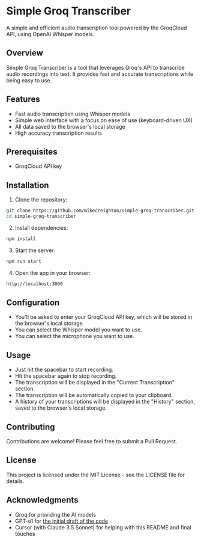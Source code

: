 # Simple Groq Transcriber

A simple and efficient audio transcription tool powered by the GroqCloud API, using OpenAI Whisper models.

## Overview

Simple Groq Transcriber is a tool that leverages Groq's API to transcribe audio recordings into text. It provides fast and accurate transcriptions while being easy to use.

## Features

- Fast audio transcription using Whisper models
- Simple web interface with a focus on ease of use (keyboard-driven UX)
- All data saved to the browser's local storage
- High accuracy transcription results

## Prerequisites

- GroqCloud API key

## Installation

1. Clone the repository:
```bash
git clone https://github.com/mikecreighton/simple-groq-transcriber.git
cd simple-groq-transcriber
```

2. Install dependencies:
```bash
npm install
```

3. Start the server:
```bash
npm run start
```

4. Open the app in your browser:
```bash
http://localhost:3000
```

## Configuration

- You'll be asked to enter your GroqCloud API key, which will be stored in the browser's local storage.
- You can select the Whisper model you want to use.
- You can select the microphone you want to use.

## Usage

- Just hit the spacebar to start recording.
- Hit the spacebar again to stop recording.
- The transcription will be displayed in the "Current Transcription" section.
- The transcription will be automatically copied to your clipboard.
- A history of your transcriptions will be displayed in the "History" section, saved to the browser's local storage.

## Contributing

Contributions are welcome! Please feel free to submit a Pull Request.

## License

This project is licensed under the MIT License - see the LICENSE file for details.

## Acknowledgments

- Groq for providing the AI models
- GPT-o1 for [the initial draft of the code](https://chatgpt.com/share/676489b5-efa0-8012-a490-3351616b7867)
- Cursor (with Claude 3.5 Sonnet) for helping with this README and final touches
